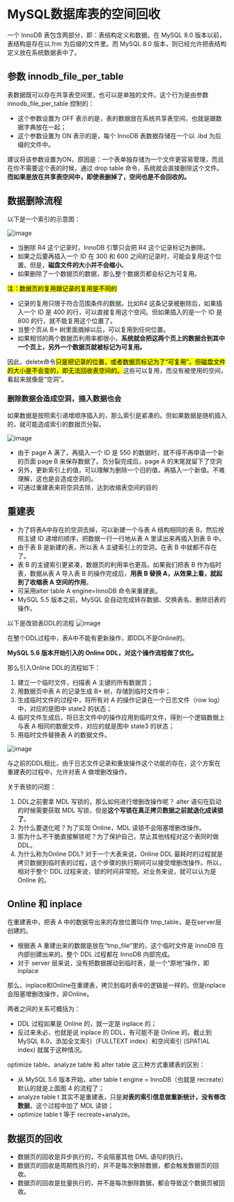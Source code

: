 # MySQL数据库表的空间回收

一个 InnoDB 表包含两部分，即：表结构定义和数据。在 MySQL 8.0 版本以前，表结构是存在以.frm 为后缀的文件里。而 MySQL 8.0 版本，则已经允许把表结构定义放在系统数据表中了。

## 参数 innodb_file_per_table

表数据既可以存在共享表空间里，也可以是单独的文件。这个行为是由参数 innodb_file_per_table 控制的：

- 这个参数设置为 OFF 表示的是，表的数据放在系统共享表空间，也就是跟数据字典放在一起；
- 这个参数设置为 ON 表示的是，每个 InnoDB 表数据存储在一个以 .ibd 为后缀的文件中。

建议将该参数设置为ON，原因是：一个表单独存储为一个文件更容易管理，而且在你不需要这个表的时候，通过 drop table 命令，系统就会直接删除这个文件。**而如果是放在共享表空间中，即使表删掉了，空间也是不会回收的。**

## 数据删除流程

以下是一个索引的示意图：

![image](/pictures/mysql/chap12/1.png)

- 当删除 R4 这个记录时，InnoDB 引擎只会把 R4 这个记录标记为删除。
- 如果之后要再插入一个 ID 在 300 和 600 之间的记录时，可能会复用这个位置。但是，**磁盘文件的大小并不会缩小**。
- 如果删除了一个数据页的数据，那么整个数据页都会标记为可复用。

<mark>注：数据页的复用跟记录的复用是不同的</mark>

- 记录的复用只限于符合范围条件的数据。比如R4 这条记录被删除后，如果插入一个 ID 是 400 的行，可以直接复用这个空间。但如果插入的是一个 ID 是 800 的行，就不能复用这个位置了。
- 当整个页从 B+ 树里面摘掉以后，可以复用到任何位置。
- 如果相邻的两个数据页利用率都很小，**系统就会把这两个页上的数据合到其中一个页上，另外一个数据页就被标记为可复用。**

因此，delete命令<mark>只是把记录的位置，或者数据页标记为了“可复用”，但磁盘文件的大小是不会变的，即无法回收表空间的。</mark>这些可以复用，而没有被使用的空间，看起来就像是“空洞”。

### 删除数据会造成空洞，插入数据也会

如果数据是按照索引递增顺序插入的，那么索引是紧凑的。但如果数据是随机插入的，就可能造成索引的数据页分裂。

![image](/pictures/mysql/chap12/2.png)

- 由于 page A 满了，再插入一个 ID 是 550 的数据时，就不得不再申请一个新的页面 page B 来保存数据了。页分裂完成后，page A 的末尾就留下了空洞
- 另外，更新索引上的值，可以理解为删除一个旧的值，再插入一个新值。不难理解，这也是会造成空洞的。
- 可通过重建表来将空洞去除，达到收缩表空间的目的

## 重建表

- 为了将表A中存在的空洞去掉，可以新建一个与表 A 结构相同的表 B，然后按照主键 ID 递增的顺序，把数据一行一行地从表 A 里读出来再插入到表 B 中。
- 由于表 B 是新建的表，所以表 A 主键索引上的空洞，在表 B 中就都不存在了。
- 表 B 的主键索引更紧凑，数据页的利用率也更高。如果我们把表 B 作为临时表，数据从表 A 导入表 B 的操作完成后，**用表 B 替换 A，从效果上看，就起到了收缩表 A 空间的作用**。
- 可采用alter table A engine=InnoDB 命令来重建表。
- MySQL 5.5 版本之前，MySQL 会自动完成转存数据、交换表名、删除旧表的操作。

以下是改锁表DDL的流程
![image](/pictures/mysql/chap12/3.png)

在整个DDL过程中，表A中不能有更新操作，即DDL不是Online的。

**MySQL 5.6 版本开始引入的 Online DDL，对这个操作流程做了优化。**

那么引入Online DDL的流程如下：
1. 建立一个临时文件，扫描表 A 主键的所有数据页；
2. 用数据页中表 A 的记录生成 B+ 树，存储到临时文件中；
3. 生成临时文件的过程中，将所有对 A 的操作记录在一个日志文件（row log）中，对应的是图中 state2 的状态；
4. 临时文件生成后，将日志文件中的操作应用到临时文件，得到一个逻辑数据上与表 A 相同的数据文件，对应的就是图中 state3 的状态；
5. 用临时文件替换表 A 的数据文件。

![image](/pictures/mysql/chap12/4.png)

与之前的DDL相比，由于日志文件记录和重放操作这个功能的存在，这个方案在重建表的过程中，允许对表 A 做增删改操作。

关于表锁的问题：
1. DDL之前要拿 MDL 写锁的，那么如何进行增删改操作呢？ alter 语句在启动的时候需要获取 MDL 写锁，但是**这个写锁在真正拷贝数据之前就退化成读锁了**。
2. 为什么要退化呢？为了实现 Online，MDL 读锁不会阻塞增删改操作。
3. 那为什么不干脆直接解锁呢？为了保护自己，禁止其他线程对这个表同时做 DDL。
4. 为什么称为Online DDL? 对于一个大表来说，Online DDL 最耗时的过程就是拷贝数据到临时表的过程，这个步骤的执行期间可以接受增删改操作。所以，相对于整个 DDL 过程来说，锁的时间非常短。对业务来说，就可以认为是 Online 的。

## Online 和 inplace

在重建表中，把表 A 中的数据导出来的存放位置叫作 tmp_table，是在server层创建的。

- 根据表 A 重建出来的数据是放在“tmp_file”里的，这个临时文件是 InnoDB 在内部创建出来的。整个 DDL 过程都在 InnoDB 内部完成。
- 对于 server 层来说，没有把数据挪动到临时表，是一个“原地”操作，即 inplace

那么，inplace和Online在重建表，拷贝到临时表中的逻辑是一样的。但是inplace会阻塞增删改操作，非Online。

两者之间的关系可概括为：
- DDL 过程如果是 Online 的，就一定是 inplace 的；
- 反过来未必，也就是说 inplace 的 DDL，有可能不是 Online 的。截止到 MySQL 8.0，添加全文索引（FULLTEXT index）和空间索引 (SPATIAL index) 就属于这种情况。

optimize table、analyze table 和 alter table 这三种方式重建表的区别：

- 从 MySQL 5.6 版本开始，alter table t engine = InnoDB（也就是 recreate）默认的就是上面图 4 的流程了；
- analyze table t 其实不是重建表，只是**对表的索引信息做重新统计，没有修改数据**，这个过程中加了 MDL 读锁；
- optimize table t 等于 recreate+analyze。

## 数据页的回收

- 数据页的回收是异步执行的，不会阻塞其他 DML 语句的执行。
- 数据页的回收是周期性执行的，并不是每次删除数据，都会触发数据页的回收。
- 数据页的回收是批量执行的，并不是每次删除数据，都会导致这个数据页被回收。





